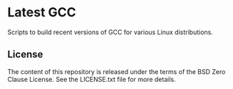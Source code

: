 # Latest GCC

Scripts to build recent versions of GCC for various Linux distributions.

## License

The content of this repository is released under the terms of the BSD Zero Clause License. See the LICENSE.txt file for more details.

